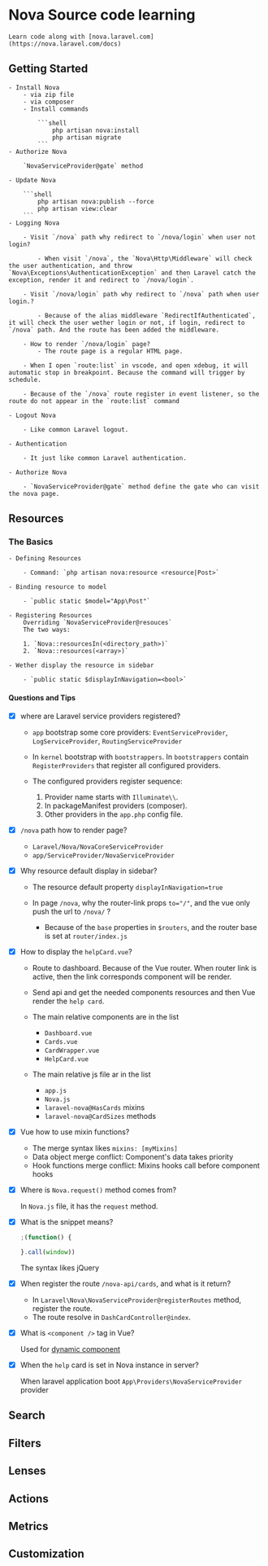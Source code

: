 # Nova Source code learning

    Learn code along with [nova.laravel.com](https://nova.laravel.com/docs)

## Getting Started

    - Install Nova
        - via zip file
        - via composer
        - Install commands

            ```shell
                php artisan nova:install
                php artisan migrate
            ```
    - Authorize Nova

        `NovaServiceProvider@gate` method

    - Update Nova

        ```shell
            php artisan nova:publish --force
            php artisan view:clear
        ```
    - Logging Nova

        - Visit `/nova` path why redirect to `/nova/login` when user not login?

            - When visit `/nova`, the `Nova\Http\Middleware` will check the user authentication, and throw `Nova\Exceptions\AuthenticationException` and then Laravel catch the exception, render it and redirect to `/nova/login`.

        - Visit `/nova/login` path why redirect to `/nova` path when user login.?

            - Because of the alias middleware `RedirectIfAuthenticated`, it will check the user wether login or not, if login, redirect to `/nova` path. And the route has been added the middleware.

        - How to render `/nova/login` page?
            - The route page is a regular HTML page.

        - When I open `route:list` in vscode, and open xdebug, it will automatic stop in breakpoint. Because the command will trigger by schedule.

        - Because of the `/nova` route register in event listener, so the route do not appear in the `route:list` command

    - Logout Nova

        - Like common Laravel logout.

    - Authentication

        - It just like common Laravel authentication.

    - Authorize Nova

        - `NovaServiceProvider@gate` method define the gate who can visit the nova page.

## Resources

### The Basics

    - Defining Resources

        - Command: `php artisan nova:resource <resource|Post>`

    - Binding resource to model

        - `public static $model="App\Post"`

    - Registering Resources
        Overriding `NovaServiceProvider@resouces`
        The two ways:

        1. `Nova::resourcesIn(<directory_path>)`
        2. `Nova::resources(<array>)`

    - Wether display the resource in sidebar

        - `public static $displayInNavigation=<bool>`

#### Questions and Tips

- [x] where are Laravel service providers registered?

  - `app` bootstrap some core providers: `EventServiceProvider`, `LogServiceProvider`, `RoutingServiceProvider`
  - In `kernel` bootstrap with `bootstrappers`. In `bootstrappers` contain `RegisterProviders` that register all configured providers.
  - The configured providers register sequence:

    1. Provider name starts with `Illuminate\\`.
    2. In packageManifest providers (composer).
    3. Other providers in the `app.php` config file.

- [x] `/nova` path how to render page?

  - `Laravel/Nova/NovaCoreServiceProvider`
  - `app/ServiceProvider/NovaServiceProvider`

- [x] Why resource default display in sidebar?

  - The resource default property `displayInNavigation=true`

  - In page `/nova`, why the router-link props `to="/"`, and the vue only push the url to `/nova/` ?

    - Because of the `base` properties in `$routers`, and the router base is set at `router/index.js`

- [X] How to display the `helpCard.vue`?
  - Route to dashboard. Because of the Vue router. When router link is active, then the link corresponds component will be render.
  - Send api and get the needed components resources and then Vue render the `help card`.
  - The main relative components are in the list

    - `Dashboard.vue`
    - `Cards.vue`
    - `CardWrapper.vue`
    - `HelpCard.vue`
  - The main relative js file ar in the list
    - `app.js`
    - `Nova.js`
    - `laravel-nova@HasCards` mixins
    - `laravel-nova@CardSizes` methods
- [X] Vue how to use mixin functions?
  - The merge syntax likes `mixins: [myMixins]`
  - Data object merge conflict: Component's data takes priority
  - Hook functions merge conflict: Mixins hooks call before component hooks

- [X] Where is `Nova.request()` method comes from?

  In `Nova.js` file, it has the `request` method.

- [X] What is the snippet means?

  ```javascript
  ;(function() {

  }.call(window))
  ```

  The syntax likes jQuery

- [X] When register the route `/nova-api/cards`, and what is it return?

  - In `Laravel\Nova\NovaServiceProvider@registerRoutes` method, register the route.
  - The route resolve in `DashCardController@index`.

- [X] What is `<component />` tag in Vue?

    Used for [dynamic component](https://vuejs.org/v2/guide/components.html#Dynamic-Components)

- [X] When the `help` card is set in Nova instance in server?

   When laravel application boot `App\Providers\NovaServiceProvider` provider

## Search

## Filters

## Lenses

## Actions

## Metrics

## Customization
